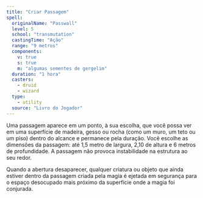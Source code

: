 ```yaml
---
title: "Criar Passagem"
spell:
  originalName: "Passwall"
  level: 5
  school: "transmutation"
  castingTime: "Ação"
  range: "9 metros"
  components:
    v: true
    s: true
    m: "algumas sementes de gergelim"
  duration: "1 hora"
  casters:
    - druid
    - wizard
  type:
    - utility
  source: "Livro do Jogador"
---
```


Uma passagem aparece em um ponto, à sua escolha, que você possa ver em uma superfície de madeira, gesso ou rocha (como um muro, um teto ou um piso) dentro do alcance e permanece pela duração. Você escolhe as dimensões da passagem: até 1,5 metro de largura, 2,10 de altura e 6 metros de profundidade. A passagem não provoca instabilidade na estrutura ao seu redor.

Quando a abertura desaparecer, qualquer criatura ou objeto que ainda estiver dentro da passagem criada pela magia é ejetada em segurança para o espaço desocupado mais próximo da superfície onde a magia foi conjurada.
